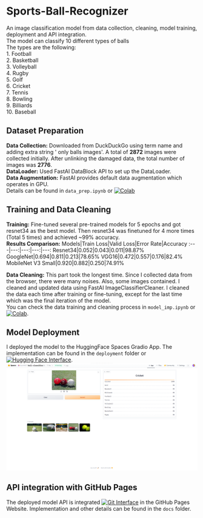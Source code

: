 # Sports-Ball-Recognizer
An image classification model from data collection, cleaning, model training, deployment and API integration. <br/>
The model can classify 10 different types of balls <br/>
The types are the following: <br/>
    1. Football<br/>
    2. Basketball<br/>
    3. Volleyball<br/>
    4. Rugby<br/>
    5. Golf<br/>
    6. Cricket<br/>
    7. Tennis<br/>
    8. Bowling<br/>
    9. Billiards<br/>
    10. Baseball<br/>

## Dataset Preparation
**Data Collection:** Downloaded from DuckDuckGo using term name and adding extra string ' only balls images'. A total of **2872** images were collected initially. After unlinking the damaged data, the total number of images was **2776**.<br/>
**DataLoader:** Used FastAI DataBlock API to set up the DataLoader. <br/>
**Data Augmentation:** FastAI provides default data augmentation which operates in GPU. <br/>
Details can be found in `data_prep.ipynb` or [![Colab](https://img.shields.io/badge/Colab-data_prep-blue?logo=googlecolab)](https://colab.research.google.com/drive/1OPwZfhkUtTQgKBwDeA8-YcY08l-vU_x9?usp=sharing)

## Training and Data Cleaning
**Training:** Fine-tuned several pre-trained models for 5 epochs and got resnet34 as the best model. Then resnet34 was finetuned for 4 more times (Total 5 times) and achieved ~99% accuracy. <br/>
**Results Comparison:**
Models|Train Loss|Valid Loss|Error Rate|Accuracy
:---|---:|---:|---:|---:
Resnet34|0.052|0.043|0.011|98.87%
GoogleNet|0.694|0.811|0.213|78.65%
VGG16|0.472|0.557|0.176|82.4%
MobileNet V3 Small|0.920|0.882|0.250|74.91%

**Data Cleaning:** This part took the longest time. Since I collected data from the browser, there were many noises. Also, some images contained. I cleaned and updated data using FastAI ImageClassifierCleaner. I cleaned the data each time after training or fine-tuning, except for the last time which was the final iteration of the model. <br/>
You can check the data training and cleaning process in `model_imp.ipynb` or [![Colab](https://img.shields.io/badge/Colab-model_imp-blue?logo=googlecolab)](https://drive.google.com/file/d/1F9vbLydTH0h-tOJwaLiBJ_vmrjL-cfUp/view?usp=sharing).

## Model Deployment
I deployed the model to the HuggingFace Spaces Gradio App. The implementation can be found in the `deployment` folder or [![Hugging Face Interface](https://img.shields.io/badge/Hugging_Face-ball_classifier-ffff00)](https://huggingface.co/spaces/kavinh07/ball-classifier). <br/>
![HuggingFaceSpaceImage.png](https://github.com/kavinh07/Ball-Classifier/blob/main/deployment/HuggingFaceSpaceImage.png)

## API integration with GitHub Pages
The deployed model API is integrated [![Git Interface](https://img.shields.io/badge/-GitHub_page-blue)](https://kavinh07.github.io/Ball-Classifier/) in the GitHub Pages Website. Implementation and other details can be found in the `docs` folder.
